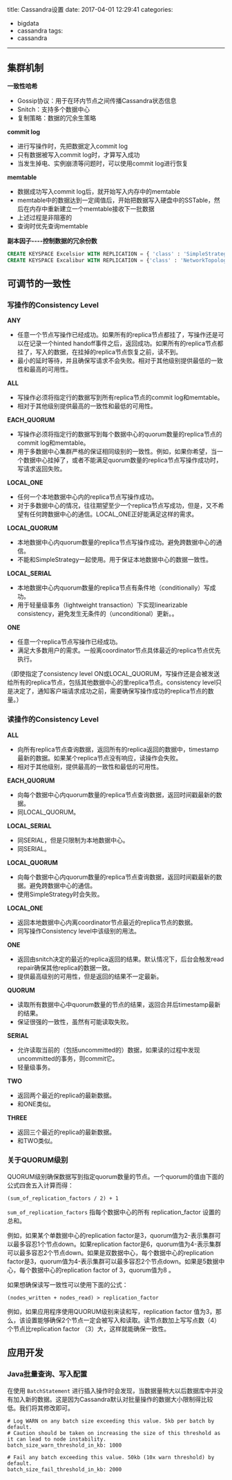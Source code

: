 title: Cassandra设置
date: 2017-04-01 12:29:41
categories: 
- bigdata
- cassandra
tags:
- cassandra
---

## 集群机制

**一致性哈希**

- Gossip协议：用于在环内节点之间传播Cassandra状态信息
- Snitch：支持多个数据中心
- 复制策略：数据的冗余生策略

**commit log**

- 进行写操作时，先把数据定入commit log
- 只有数据被写入commit log时，才算写入成功
- 当发生掉电、实例崩溃等问题时，可以使用commit log进行恢复

**memtable**

- 数据成功写入commit log后，就开始写入内存中的memtable
- memtable中的数据达到一定阈值后，开始把数据写入硬盘中的SSTable，然后在内存中重新建立一个memtable接收下一批数据
- 上述过程是非阻塞的
- 查询时优先查询memtable

**副本因子----控制数据的冗余份数**

```sql
CREATE KEYSPACE Excelsior WITH REPLICATION = { 'class' : 'SimpleStrategy', 'replication_factor' : 3 };
CREATE KEYSPACE Excalibur WITH REPLICATION = {'class' : 'NetworkTopologyStrategy', 'dc1' : 3, 'dc2' : 2};
```

## 可调节的一致性

### 写操作的Consistency Level

**ANY**

- 任意一个节点写操作已经成功。如果所有的replica节点都挂了，写操作还是可以在记录一个hinted handoff事件之后，返回成功。如果所有的replica节点都挂了，写入的数据，在挂掉的replica节点恢复之前，读不到。
- 最小的延时等待，并且确保写请求不会失败。相对于其他级别提供最低的一致性和最高的可用性。

**ALL**

- 写操作必须将指定行的数据写到所有replica节点的commit log和memtable。
- 相对于其他级别提供最高的一致性和最低的可用性。

**EACH\_QUORUM**

- 写操作必须将指定行的数据写到每个数据中心的quorum数量的replica节点的commit log和memtable。
- 用于多数据中心集群严格的保证相同级别的一致性。例如，如果你希望，当一个数据中心挂掉了，或者不能满足quorum数量的replica节点写操作成功时，写请求返回失败。

**LOCAL\_ONE**

- 任何一个本地数据中心内的replica节点写操作成功。
- 对于多数据中心的情况，往往期望至少一个replica节点写成功，但是，又不希望有任何跨数据中心的通信。LOCAL\_ONE正好能满足这样的需求。

**LOCAL\_QUORUM**

- 本地数据中心内quorum数量的replica节点写操作成功。避免跨数据中心的通信。
- 不能和SimpleStrategy一起使用。用于保证本地数据中心的数据一致性。

**LOCAL\_SERIAL**

- 本地数据中心内quorum数量的replica节点有条件地（conditionally）写成功。
- 用于轻量级事务（lightweight transaction）下实现linearizable consistency，避免发生无条件的（unconditional）更新。。

**ONE**

- 任意一个replica节点写操作已经成功。
- 满足大多数用户的需求。一般离coordinator节点具体最近的replica节点优先执行。

（即使指定了consistency level ON或LOCAL\_QUORUM，写操作还是会被发送给所有的replica节点，包括其他数据中心的里replica节点。consistency level只是决定了，通知客户端请求成功之前，需要确保写操作成功的replica节点的数量。）

### 读操作的Consistency Level

**ALL**

- 向所有replica节点查询数据，返回所有的replica返回的数据中，timestamp最新的数据。如果某个replica节点没有响应，读操作会失败。
- 相对于其他级别，提供最高的一致性和最低的可用性。

**EACH\_QUORUM**

- 向每个数据中心内quorum数量的replica节点查询数据，返回时间戳最新的数据。
- 同LOCAL\_QUORUM。

**LOCAL\_SERIAL**

- 同SERIAL，但是只限制为本地数据中心。
- 同SERIAL。

**LOCAL\_QUORUM**

- 向每个数据中心内quorum数量的replica节点查询数据，返回时间戳最新的数据。避免跨数据中心的通信。
- 使用SimpleStrategy时会失败。

**LOCAL\_ONE**

- 返回本地数据中心内离coordinator节点最近的replica节点的数据。
- 同写操作Consistency level中该级别的用法。

**ONE**

- 返回由snitch决定的最近的replica返回的结果。默认情况下，后台会触发read repair确保其他replica的数据一致。
- 提供最高级别的可用性，但是返回的结果不一定最新。

**QUORUM**

- 读取所有数据中心中quorum数量的节点的结果，返回合并后timestamp最新的结果。
- 保证很强的一致性，虽然有可能读取失败。

**SERIAL**

- 允许读取当前的（包括uncommitted的）数据，如果读的过程中发现uncommitted的事务，则commit它。
- 轻量级事务。

**TWO**

- 返回两个最近的replica的最新数据。
- 和ONE类似。

**THREE**

- 返回三个最近的replica的最新数据。
- 和TWO类似。

### 关于QUORUM级别

QUORUM级别确保数据写到指定quorum数量的节点。一个quorum的值由下面的公式四舍五入计算而得：

```
(sum_of_replication_factors / 2) + 1
```

`sum_of_replication_factors` 指每个数据中心的所有 replication\_factor 设置的总和。

例如，如果某个单数据中心的replication factor是3，quorum值为2-表示集群可以最多容忍1个节点down。如果replication factor是6，quorum值为4-表示集群可以最多容忍2个节点down。如果是双数据中心，每个数据中心的replication factor是3，quorum值为4-表示集群可以最多容忍2个节点down。如果是5数据中心，每个数据中心的replication factor of 3，quorum值为8 。

如果想确保读写一致性可以使用下面的公式：

```
(nodes_written + nodes_read) > replication_factor
```

例如，如果应用程序使用QUORUM级别来读和写，replication factor 值为3，那么，该设置能够确保2个节点一定会被写入和读取。读节点数加上写写点数（4）个节点比replication factor （3）大，这样就能确保一致性。

## 应用开发

### Java批量查询、写入配置

在使用 `BatchStatement` 进行插入操作时会发现，当数据量稍大以后数据库中并没有加入新的数据。这是因为Cassandra默认对批量操作的数据大小限制得比较低。我们将其修改即可。

```shell
# Log WARN on any batch size exceeding this value. 5kb per batch by default.
# Caution should be taken on increasing the size of this threshold as it can lead to node instability.
batch_size_warn_threshold_in_kb: 1000

# Fail any batch exceeding this value. 50kb (10x warn threshold) by default.
batch_size_fail_threshold_in_kb: 2000
```
